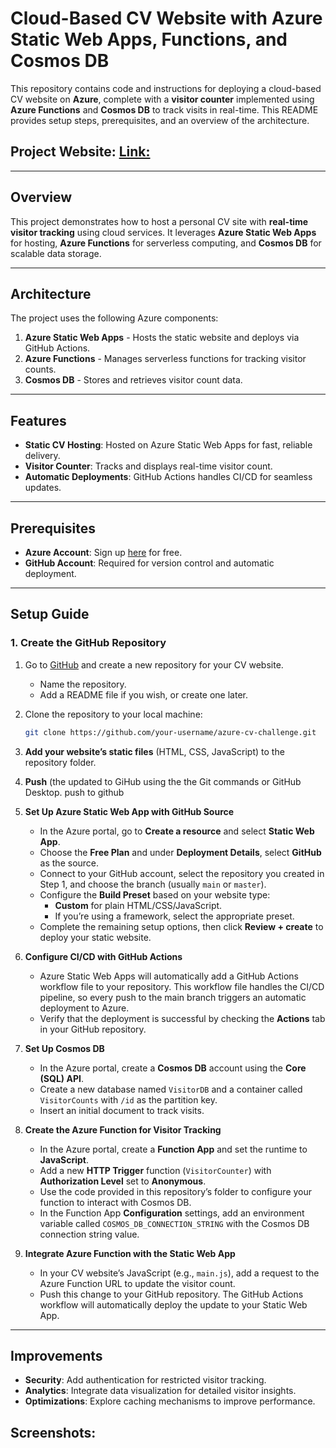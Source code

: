 # Cloud-Based CV Website with Azure Static Web Apps, Functions, and Cosmos DB

This repository contains code and instructions for deploying a cloud-based CV website on **Azure**, complete with a **visitor counter** implemented using **Azure Functions** and **Cosmos DB** to track visits in real-time. This README provides setup steps, prerequisites, and an overview of the architecture.

## Project Website: [**Link:**](https://polite-bush-025aa2b03.1.azurestaticapps.net/)


---

## Overview

This project demonstrates how to host a personal CV site with **real-time visitor tracking** using cloud services. It leverages **Azure Static Web Apps** for hosting, **Azure Functions** for serverless computing, and **Cosmos DB** for scalable data storage.

---

## Architecture

The project uses the following Azure components:

1. **Azure Static Web Apps** - Hosts the static website and deploys via GitHub Actions.
2. **Azure Functions** - Manages serverless functions for tracking visitor counts.
3. **Cosmos DB** - Stores and retrieves visitor count data.

---

## Features

- **Static CV Hosting**: Hosted on Azure Static Web Apps for fast, reliable delivery.
- **Visitor Counter**: Tracks and displays real-time visitor count.
- **Automatic Deployments**: GitHub Actions handles CI/CD for seamless updates.

---

## Prerequisites

- **Azure Account**: Sign up [here](https://azure.microsoft.com/en-us/free/) for free.
- **GitHub Account**: Required for version control and automatic deployment.

---

## Setup Guide

### 1. Create the GitHub Repository

1. Go to [GitHub](https://github.com/) and create a new repository for your CV website.
   - Name the repository.
   - Add a README file if you wish, or create one later.
2. Clone the repository to your local machine:
   ```bash
   git clone https://github.com/your-username/azure-cv-challenge.git
   ```
3. **Add your website’s static files** (HTML, CSS, JavaScript) to the repository folder.

4. **Push** (the updated to GiHub using the the Git commands or GitHub Desktop.
   push to github

5. **Set Up Azure Static Web App with GitHub Source**

   - In the Azure portal, go to **Create a resource** and select **Static Web App**.
   - Choose the **Free Plan** and under **Deployment Details**, select **GitHub** as the source.
   - Connect to your GitHub account, select the repository you created in Step 1, and choose the branch (usually `main` or `master`).
   - Configure the **Build Preset** based on your website type:
     - **Custom** for plain HTML/CSS/JavaScript.
     - If you’re using a framework, select the appropriate preset.
   - Complete the remaining setup options, then click **Review + create** to deploy your static website.

6. **Configure CI/CD with GitHub Actions**

   - Azure Static Web Apps will automatically add a GitHub Actions workflow file to your repository. This workflow file handles the CI/CD pipeline, so every push to the main branch triggers an automatic deployment to Azure.
   - Verify that the deployment is successful by checking the **Actions** tab in your GitHub repository.

7. **Set Up Cosmos DB**

   - In the Azure portal, create a **Cosmos DB** account using the **Core (SQL) API**.
   - Create a new database named `VisitorDB` and a container called `VisitorCounts` with `/id` as the partition key.
   - Insert an initial document to track visits.

8. **Create the Azure Function for Visitor Tracking**

   - In the Azure portal, create a **Function App** and set the runtime to **JavaScript**.
   - Add a new **HTTP Trigger** function (`VisitorCounter`) with **Authorization Level** set to **Anonymous**.
   - Use the code provided in this repository’s folder to configure your function to interact with Cosmos DB.
   - In the Function App **Configuration** settings, add an environment variable called `COSMOS_DB_CONNECTION_STRING` with the Cosmos DB connection string value.

9. **Integrate Azure Function with the Static Web App**
   - In your CV website’s JavaScript (e.g., `main.js`), add a request to the Azure Function URL to update the visitor count.
   - Push this change to your GitHub repository. The GitHub Actions workflow will automatically deploy the update to your Static Web App.

---

## Improvements

- **Security**: Add authentication for restricted visitor tracking.
- **Analytics**: Integrate data visualization for detailed visitor insights.
- **Optimizations**: Explore caching mechanisms to improve performance.

## Screenshots:
